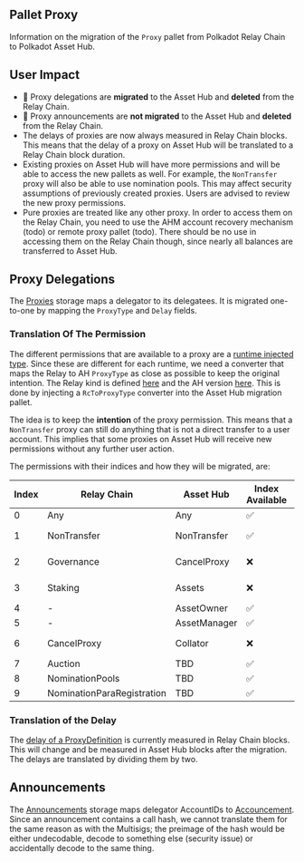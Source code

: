## Pallet Proxy

Information on the migration of the `Proxy` pallet from Polkadot Relay Chain to Polkadot Asset Hub.

## User Impact

- 🚨 Proxy delegations are **migrated** to the Asset Hub and **deleted** from the Relay Chain.
- 🚨 Proxy announcements are **not migrated** to the Asset Hub and **deleted** from the Relay Chain.
- The delays of proxies are now always measured in Relay Chain blocks. This means that the delay of a proxy on Asset Hub will be translated to a Relay Chain block duration.
- Existing proxies on Asset Hub will have more permissions and will be able to access the new pallets as well. For example, the `NonTransfer` proxy will also be able to use nomination pools. This may affect security assumptions of previously created proxies. Users are advised to review the new proxy permissions.
- Pure proxies are treated like any other proxy. In order to access them on the Relay Chain, you need to use the AHM account recovery mechanism (todo) or remote proxy pallet (todo). There should be no use in accessing them on the Relay Chain though, since nearly all balances are transferred to Asset Hub.


## Proxy Delegations

The [Proxies](https://github.com/paritytech/polkadot-sdk/blob/7c5224cb01710d0c14c87bf3463cc79e49b3e7b5/substrate/frame/proxy/src/lib.rs#L564-L579) storage maps a delegator to its delegatees. It is migrated one-to-one by mapping the `ProxyType` and `Delay` fields.

### Translation Of The Permission

The different permissions that are available to a proxy are a [runtime injected type](https://github.com/paritytech/polkadot-sdk/blob/7c5224cb01710d0c14c87bf3463cc79e49b3e7b5/substrate/frame/proxy/src/lib.rs#L119-L125). Since these are different for each runtime, we need a converter that maps the Relay to AH `ProxyType` as close as possible to keep the original intention. The Relay kind is defined [here](https://github.com/polkadot-fellows/runtimes/blob/dde99603d7dbd6b8bf541d57eb30d9c07a4fce32/relay/polkadot/src/lib.rs#L1000-L1010) and the AH version [here](https://github.com/polkadot-fellows/runtimes/blob/fd8d0c23d83a7b512e721b1fde2ba3737a3478d5/system-parachains/asset-hubs/asset-hub-polkadot/src/lib.rs#L453-L468). This is done by injecting a `RcToProxyType` converter into the Asset Hub migration pallet.

The idea is to keep the **intention** of the proxy permission. This means that a `NonTransfer` proxy can still do anything that is not a direct transfer to a user account. This implies that some proxies on Asset Hub will receive new permissions without any further user action.

The permissions with their indices and how they will be migrated, are:

| Index | Relay Chain                | Asset Hub    | Index Available | Migration         |
| ----- | -------------------------- | ------------ | --------------- | --------------- |
| 0     | Any                        | Any          | ✅         | As-is   |
| 1     | NonTransfer                | NonTransfer  | ✅         | Intention kept   |
| 2     | Governance                 | CancelProxy  | ❌         | Translate index |
| 3     | Staking                    | Assets       | ❌         | Translate index |
| 4     | -                          | AssetOwner   | ✅         | As-is   |
| 5     | -                          | AssetManager | ✅         | As-is   |
| 6     | CancelProxy                | Collator     | ❌         | Translate index |
| 7     | Auction                    | TBD          | ✅         | As-is   |
| 8     | NominationPools            | TBD          | ✅         | As-is   |
| 9     | NominationParaRegistration | TBD          | ✅         | As-is   |

### Translation of the Delay

The [delay of a ProxyDefinition](https://github.com/paritytech/polkadot-sdk/blob/7c5224cb01710d0c14c87bf3463cc79e49b3e7b5/substrate/frame/proxy/src/lib.rs#L77) is currently measured in Relay Chain blocks. This will change and be measured in Asset Hub blocks after the migration. The delays are translated by dividing them by two.

## Announcements

The [Announcements](https://github.com/paritytech/polkadot-sdk/blob/7c5224cb01710d0c14c87bf3463cc79e49b3e7b5/substrate/frame/proxy/src/lib.rs#L581-L592) storage maps delegator AccountIDs to [Accouncement](https://github.com/paritytech/polkadot-sdk/blob/7c5224cb01710d0c14c87bf3463cc79e49b3e7b5/substrate/frame/proxy/src/lib.rs#L80-L89). Since an announcement contains a call hash, we cannot translate them for the same reason as with the Multisigs; the preimage of the hash would be either undecodable, decode to something else (security issue) or accidentally decode to the same thing.
